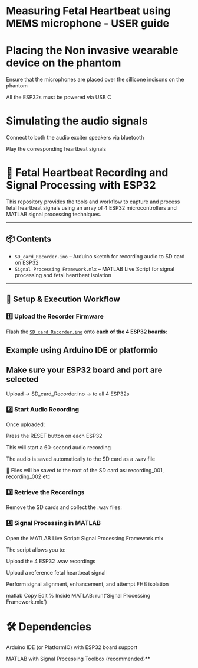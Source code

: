 # Measuring Fetal Heartbeat using MEMS microphone - USER guide

# Placing the Non invasive wearable device on the phantom
Ensure that the microphones are placed over the sillicone incisons on the phantom

All the ESP32s must be powered via USB C

# Simulating the audio signals 
Connect to both the audio exciter speakers via bluetooth

Play the corresponding heartbeat signals

# 👶 Fetal Heartbeat Recording and Signal Processing with ESP32

This repository provides the tools and workflow to capture and process fetal heartbeat signals using an array of 4 ESP32 microcontrollers and MATLAB signal processing techniques.

---

## 📦 Contents

- `SD_card_Recorder.ino` – Arduino sketch for recording audio to SD card on ESP32  
- `Signal Processing Framework.mlx` – MATLAB Live Script for signal processing and fetal heartbeat isolation

---

## 🚀 Setup & Execution Workflow

### 1️⃣ Upload the Recorder Firmware
Flash the [`SD_card_Recorder.ino`](./SD_card_Recorder.ino) onto **each of the 4 ESP32 boards**:

## Example using Arduino IDE or platformio
## Make sure your ESP32 board and port are selected
Upload -> SD_card_Recorder.ino -> to all 4 ESP32s

### 2️⃣ Start Audio Recording
Once uploaded:

Press the RESET button on each ESP32

This will start a 60-second audio recording

The audio is saved automatically to the SD card as a .wav file

📁 Files will be saved to the root of the SD card as:
recording_001, recording_002 etc

### 3️⃣ Retrieve the Recordings
Remove the SD cards and collect the .wav files:

### 4️⃣ Signal Processing in MATLAB
Open the MATLAB Live Script:
Signal Processing Framework.mlx

The script allows you to:

Upload the 4 ESP32 .wav recordings

Upload a reference fetal heartbeat signal

Perform signal alignment, enhancement, and attempt FHB isolation

matlab
Copy
Edit
% Inside MATLAB:
run('Signal Processing Framework.mlx')

# 🛠️ Dependencies
Arduino IDE (or PlatformIO) with ESP32 board support

MATLAB with Signal Processing Toolbox (recommended)**
